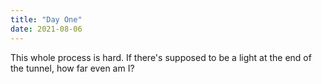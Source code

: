```yaml
---
title: "Day One"
date: 2021-08-06
---
```


This whole process is hard. If there's supposed to be a light at the end of the tunnel, how far even am I?
